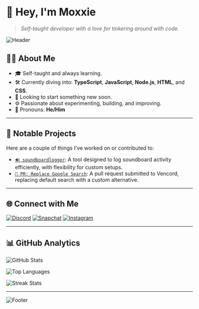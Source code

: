 # 👋 Hey, I'm Moxxie

> *Self-taught developer with a love for tinkering around with code.*

![Header](https://capsule-render.vercel.app/api?type=waving&color=gradient&height=120&section=header&text=Welcome%20to%20My%20GitHub&fontAlign=50&fontColor=ffffff&fontSize=30)

## 🧑‍💻 About Me
- 🎓 Self-taught and always learning.
- 🛠️ Currently diving into: **TypeScript**, **JavaScript**, **Node.js**, **HTML**, and **CSS**.
- 🚀 Looking to start something new soon.
- ⚙️ Passionate about experimenting, building, and improving.
- 📛 Pronouns: **He/Him**

---

## 📂 Notable Projects
Here are a couple of things I've worked on or contributed to:

- [`🔊 soundboardlogger`](https://github.com/ImpishMoxxie/soundboardlogger): A tool designed to log soundboard activity efficiently, with flexibility for custom setups.
- [`🔎 PR: Replace Google Search`](https://github.com/Vendicated/Vencord/pull/2450): A pull request submitted to Vencord, replacing default search with a custom alternative.

---

## 🌐 Connect with Me

[![Discord](https://img.shields.io/badge/Discord-ImpishMoxxie-5865F2?style=flat&logo=discord&logoColor=white)](https://discord.com)
[![Snapchat](https://img.shields.io/badge/Snapchat-ImpishMoxxie-FFFC00?style=flat&logo=snapchat&logoColor=black)](https://www.snapchat.com)
[![Instagram](https://img.shields.io/badge/Instagram-impishmoxxie-E4405F?style=flat&logo=instagram&logoColor=white)](https://www.instagram.com/impishmoxxie)

---

## 📊 GitHub Analytics

![GitHub Stats](https://github-readme-stats.vercel.app/api?username=ImpishMoxxie&show_icons=true&theme=tokyonight&hide_border=true)

![Top Languages](https://github-readme-stats.vercel.app/api/top-langs/?username=ImpishMoxxie&layout=compact&theme=tokyonight&hide_border=true)

![Streak Stats](https://github-readme-streak-stats.herokuapp.com/?user=ImpishMoxxie&theme=tokyonight&hide_border=true)

---

![Footer](https://capsule-render.vercel.app/api?type=waving&color=gradient&height=120&section=footer&fontAlign=50&fontColor=ffffff&fontSize=20&text=Thanks%20for%20visiting!)
